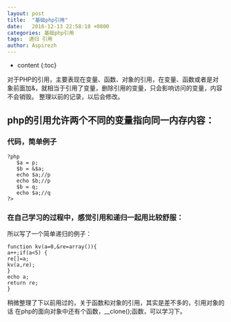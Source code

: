 ```yaml
---
layout: post
title:  "基础php引用"
date:   2016-12-13 22:58:18 +0800
categories: 基础php引用
tags:  递归 引用
author: Aspirezh
---
```


* content
{:toc}

对于PHP的引用，主要表现在变量、函数、对象的引用，在变量、函数或者是对象前面加&，就相当于引用了变量，删除引用的变量，只会影响访问的变量，内容不会销毁。
整理以前的记录，以后会修改。



## php的引用允许两个不同的变量指向同一内存内容：
### 代码，简单例子
```
?php
   $a = p;
   $b = &$a;
   echo $a;//p
   echo $b;//p
   $b = q;
   echo $a;//q
?> 
```
### 在自己学习的过程中，感觉引用和递归一起用比较舒服：
所以写了一个简单递归的例子： 
```
function kv(a=0,&re=array()){
a++;if(a<5) { 
re[]=a; 
kv(a,re); 
} 
echo a;
return re; 
} 
```
稍微整理了下以前用过的，关于函数和对象的引用，其实是差不多的，引用对象的话 在php的面向对象中还有个函数，__clone();函数，可以学习下。

